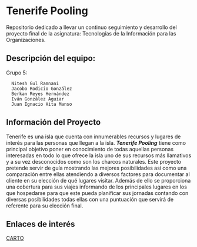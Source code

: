 # Tenerife Pooling

 Repositorio dedicado a llevar un continuo seguimiento y desarrollo del proyecto final de la asignatura: Tecnologías de la Información para las Organizaciones.

## Descripción del equipo:

Grupo 5:

      Nitesh Gul Ramnani
      Jacobo Rodicio González
      Berkan Reyes Hernández
      Iván González Aguiar
      Juan Ignacio Hita Manso


## Información del Proyecto

Tenerife es una isla que cuenta con innumerables recursos y lugares de interés para las personas que llegan a la isla. ___Tenerife Pooling___ tiene como principal objetivo poner en conocimiento de todas aquellas personas interesadas en todo lo que ofrece la isla uno de sus recursos más llamativos y a su vez desconocidos como son los charcos naturales. Este proyecto pretende servir de guía mostrando las mejores posibilidades así como una comparación entre ellas atendiendo a diversos factores para documentar al cliente en su elección de qué lugares visitar. Además de ello se proporciona una cobertura para sus viajes informando de los principales lugares en los que hospedarse para que este pueda planificar sus jornadas contando con diversas posibilidades todas ellas con una puntuación que servirá de referente para su elección final.


## Enlaces de interés

[CARTO](https://nitesh.carto.com/viz/ea8ac986-bae7-11e6-90e8-0ecd1babdde5/public_map)
